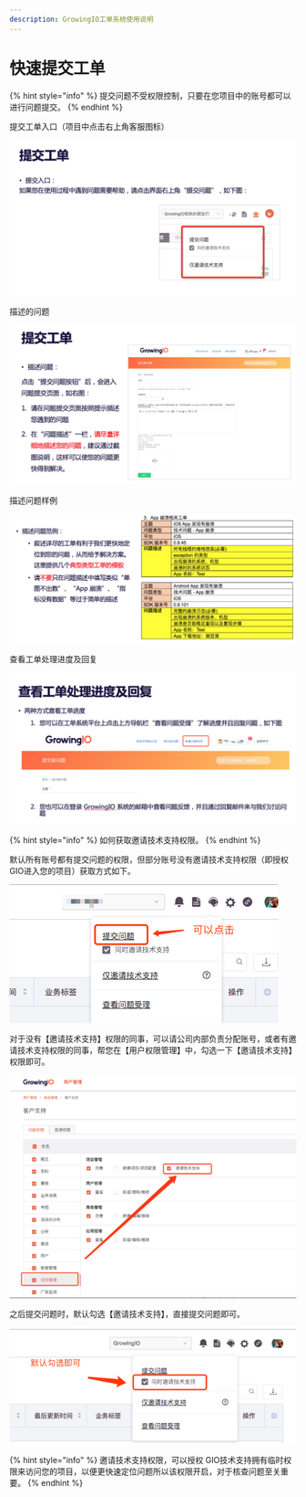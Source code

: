 ```yaml
---
description: GrowingIO工单系统使用说明
---
```


# 快速提交工单

{% hint style="info" %}
提交问题不受权限控制，只要在您项目中的账号都可以进行问题提交。
{% endhint %}

提交工单入口（项目中点击右上角客服图标）

![](.gitbook/assets/1%20%281%29.png)

描述的问题

![](.gitbook/assets/2.png)

描述问题样例

![](.gitbook/assets/3.png)

查看工单处理进度及回复

![](.gitbook/assets/5.png)

{% hint style="info" %}
如何获取邀请技术支持权限。
{% endhint %}

默认所有账号都有提交问题的权限，但部分账号没有邀请技术支持权限（即授权 GIO进入您的项目）获取方式如下。

![](.gitbook/assets/6.png)

对于没有【邀请技术支持】权限的同事，可以请公司内部负责分配账号，或者有邀请技术支持权限的同事，帮您在【用户权限管理】中，勾选一下【邀请技术支持】权限即可。

![](.gitbook/assets/7.png)

之后提交问题时，默认勾选【邀请技术支持】，直接提交问题即可。

![](.gitbook/assets/8.png)

{% hint style="info" %}
邀请技术支持权限，可以授权 GIO技术支持拥有临时权限来访问您的项目，以便更快速定位问题所以该权限开启，对于核查问题至关重要。
{% endhint %}

